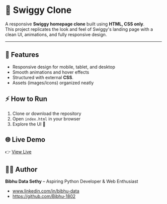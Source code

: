 # 🍔 Swiggy Clone

A responsive **Swiggy homepage clone** built using **HTML, CSS only**.  
This project replicates the look and feel of Swiggy's landing page with a clean UI, animations, and fully responsive design.  

---

## 🚀 Features
- Responsive design for mobile, tablet, and desktop
- Smooth animations and hover effects
- Structured with external **CSS**.
- Assets (images/icons) organized neatly

## ⚡ How to Run
1. Clone or download the repository  
2. Open `index.html` in your browser  
3. Explore the UI 🎉

## 🌐 Live Demo
👉 [View Live](https://bibhu-1802.github.io/Swiggy-Clone/)


## 👨‍💻 Author
**Bibhu Data Sethy** – Aspiring Python Developer & Web Enthusiast  
-   www.linkedin.com/in/bibhu-data
-   https://github.com/Bibhu-1802



